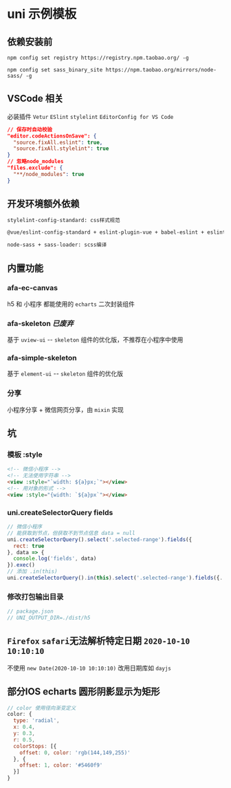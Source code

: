 # uni 示例模板

## 依赖安装前

`npm config set registry https://registry.npm.taobao.org/ -g`

`npm config set sass_binary_site https://npm.taobao.org/mirrors/node-sass/ -g`

## VSCode 相关

必装插件 `Vetur` `ESlint` `stylelint` `EditorConfig for VS Code`

```json
// 保存时自动校验
"editor.codeActionsOnSave": {
  "source.fixAll.eslint": true,
  "source.fixAll.stylelint": true
}
// 忽略node_modules
"files.exclude": {
  "**/node_modules": true
}
```

## 开发环境额外依赖

```txt
stylelint-config-standard: css样式规范

@vue/eslint-config-standard + eslint-plugin-vue + babel-eslint + eslint-plugin-import + eslint-plugin-node + eslint-plugin-promise + eslint-plugin-standard + @vue/cli-plugin-eslint: js、vue代码规范

node-sass + sass-loader: scss编译
```

## 内置功能

### afa-ec-canvas

h5 和 小程序 都能使用的 `echarts` 二次封装组件

### afa-skeleton *已废弃*

基于 `uview-ui` -- `skeleton` 组件的优化版，不推荐在小程序中使用

### afa-simple-skeleton

基于 `element-ui` -- `skeleton` 组件的优化版

### 分享

小程序分享 + 微信网页分享，由 `mixin` 实现

## 坑

### 模板 :style

```html
<!-- 微信小程序 -->
<!-- 无法使用字符串 -->
<view :style="`width: ${a}px;`"></view>
<!-- 用对象的形式 -->
<view :style="{width: `${a}px`"></view>
```

### uni.createSelectorQuery fields

```js
// 微信小程序
// 能获取到节点，但获取不到节点信息 data = null
uni.createSelectorQuery().select('.selected-range').fields({
  rect: true
}, data => {
  console.log('fields', data)
}).exec()
// 添加 .in(this)
uni.createSelectorQuery().in(this).select('.selected-range').fields({...})
```

### 修改打包输出目录

```js
// package.json
// UNI_OUTPUT_DIR=./dist/h5
```

## `Firefox` `safari`无法解析特定日期 `2020-10-10 10:10:10`

不使用 `new Date(2020-10-10 10:10:10)`
改用日期库如 `dayjs`

## 部分IOS echarts 圆形阴影显示为矩形

```js
// color 使用径向渐变定义
color: {
  type: 'radial',
  x: 0.4,
  y: 0.3,
  r: 0.5,
  colorStops: [{
    offset: 0, color: 'rgb(144,149,255)'
  }, {
    offset: 1, color: '#5460f9'
  }]
}
```
